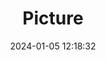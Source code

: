 ---
weight: 1
images:
- /images/edited/270.jpeg
title: Picture
date: 2024-01-05 12:18:32
tags: [luminarneo,work,ilce7m3,dog,animals]
---
